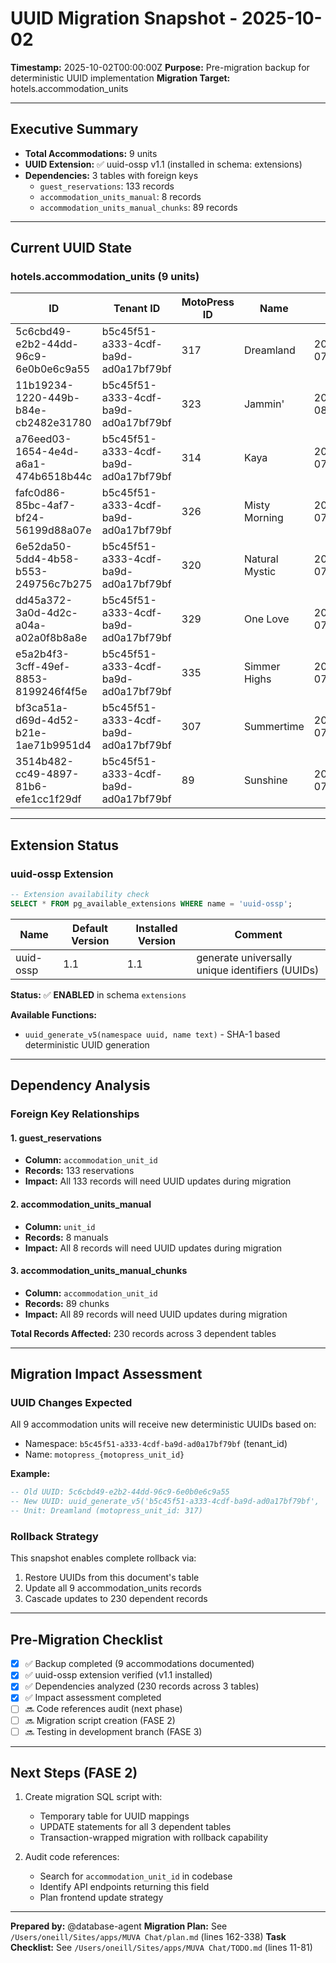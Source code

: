 # UUID Migration Snapshot - 2025-10-02

**Timestamp:** 2025-10-02T00:00:00Z
**Purpose:** Pre-migration backup for deterministic UUID implementation
**Migration Target:** hotels.accommodation_units

---

## Executive Summary

- **Total Accommodations:** 9 units
- **UUID Extension:** ✅ uuid-ossp v1.1 (installed in schema: extensions)
- **Dependencies:** 3 tables with foreign keys
  - `guest_reservations`: 133 records
  - `accommodation_units_manual`: 8 records
  - `accommodation_units_manual_chunks`: 89 records

---

## Current UUID State

### hotels.accommodation_units (9 units)

| ID | Tenant ID | MotoPress ID | Name | Created At |
|---|---|---|---|---|
| 5c6cbd49-e2b2-44dd-96c9-6e0b0e6c9a55 | b5c45f51-a333-4cdf-ba9d-ad0a17bf79bf | 317 | Dreamland | 2025-10-02 07:52:45.223069+00 |
| 11b19234-1220-449b-b84e-cb2482e31780 | b5c45f51-a333-4cdf-ba9d-ad0a17bf79bf | 323 | Jammin' | 2025-10-02 08:04:50.296+00 |
| a76eed03-1654-4e4d-a6a1-474b6518b44c | b5c45f51-a333-4cdf-ba9d-ad0a17bf79bf | 314 | Kaya | 2025-10-02 07:52:46.25397+00 |
| fafc0d86-85bc-4af7-bf24-56199d88a07e | b5c45f51-a333-4cdf-ba9d-ad0a17bf79bf | 326 | Misty Morning | 2025-10-02 07:52:42.290227+00 |
| 6e52da50-5dd4-4b58-b553-249756c7b275 | b5c45f51-a333-4cdf-ba9d-ad0a17bf79bf | 320 | Natural Mystic | 2025-10-02 07:52:44.241802+00 |
| dd45a372-3a0d-4d2c-a04a-a02a0f8b8a8e | b5c45f51-a333-4cdf-ba9d-ad0a17bf79bf | 329 | One Love | 2025-10-02 07:52:41.296062+00 |
| e5a2b4f3-3cff-49ef-8853-8199246f4f5e | b5c45f51-a333-4cdf-ba9d-ad0a17bf79bf | 335 | Simmer Highs | 2025-10-02 07:52:39.390069+00 |
| bf3ca51a-d69d-4d52-b21e-1ae71b9951d4 | b5c45f51-a333-4cdf-ba9d-ad0a17bf79bf | 307 | Summertime | 2025-10-02 07:52:47.375974+00 |
| 3514b482-cc49-4897-81b6-efe1cc1f29df | b5c45f51-a333-4cdf-ba9d-ad0a17bf79bf | 89 | Sunshine | 2025-10-02 07:52:37.893722+00 |

---

## Extension Status

### uuid-ossp Extension

```sql
-- Extension availability check
SELECT * FROM pg_available_extensions WHERE name = 'uuid-ossp';
```

| Name | Default Version | Installed Version | Comment |
|---|---|---|---|
| uuid-ossp | 1.1 | 1.1 | generate universally unique identifiers (UUIDs) |

**Status:** ✅ **ENABLED** in schema `extensions`

**Available Functions:**
- `uuid_generate_v5(namespace uuid, name text)` - SHA-1 based deterministic UUID generation

---

## Dependency Analysis

### Foreign Key Relationships

#### 1. guest_reservations
- **Column:** `accommodation_unit_id`
- **Records:** 133 reservations
- **Impact:** All 133 records will need UUID updates during migration

#### 2. accommodation_units_manual
- **Column:** `unit_id`
- **Records:** 8 manuals
- **Impact:** All 8 records will need UUID updates during migration

#### 3. accommodation_units_manual_chunks
- **Column:** `accommodation_unit_id`
- **Records:** 89 chunks
- **Impact:** All 89 records will need UUID updates during migration

**Total Records Affected:** 230 records across 3 dependent tables

---

## Migration Impact Assessment

### UUID Changes Expected
All 9 accommodation units will receive new deterministic UUIDs based on:
- Namespace: `b5c45f51-a333-4cdf-ba9d-ad0a17bf79bf` (tenant_id)
- Name: `motopress_{motopress_unit_id}`

**Example:**
```sql
-- Old UUID: 5c6cbd49-e2b2-44dd-96c9-6e0b0e6c9a55
-- New UUID: uuid_generate_v5('b5c45f51-a333-4cdf-ba9d-ad0a17bf79bf', 'motopress_317')
-- Unit: Dreamland (motopress_unit_id: 317)
```

### Rollback Strategy
This snapshot enables complete rollback via:
1. Restore UUIDs from this document's table
2. Update all 9 accommodation_units records
3. Cascade updates to 230 dependent records

---

## Pre-Migration Checklist

- [x] ✅ Backup completed (9 accommodations documented)
- [x] ✅ uuid-ossp extension verified (v1.1 installed)
- [x] ✅ Dependencies analyzed (230 records across 3 tables)
- [x] ✅ Impact assessment completed
- [ ] 🔜 Code references audit (next phase)
- [ ] 🔜 Migration script creation (FASE 2)
- [ ] 🔜 Testing in development branch (FASE 3)

---

## Next Steps (FASE 2)

1. Create migration SQL script with:
   - Temporary table for UUID mappings
   - UPDATE statements for all 3 dependent tables
   - Transaction-wrapped migration with rollback capability

2. Audit code references:
   - Search for `accommodation_unit_id` in codebase
   - Identify API endpoints returning this field
   - Plan frontend update strategy

---

**Prepared by:** @database-agent
**Migration Plan:** See `/Users/oneill/Sites/apps/MUVA Chat/plan.md` (lines 162-338)
**Task Checklist:** See `/Users/oneill/Sites/apps/MUVA Chat/TODO.md` (lines 11-81)

